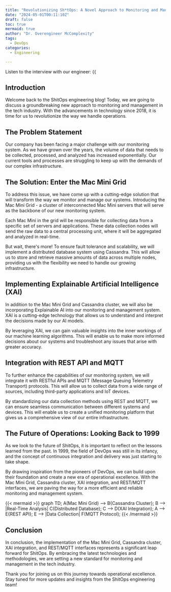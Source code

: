 ```yaml
---
title: "Revolutionizing Sh*tOps: A Novel Approach to Monitoring and Management"
date: "2024-05-01T00:11:10Z"
draft: false
toc: true
mermaid: true
author: "Dr. Overengineer McComplexity"
tags:
  - DevOps
categories:
  - Engineering

---
```


Listen to the interview with our engineer: {{<audio src="https://s3.chaops.de/shitops/podcasts/revolutionizing-shtops.mp3" class="audio">}}

## Introduction

Welcome back to the ShitOps engineering blog! Today, we are going to discuss a groundbreaking new approach to monitoring and management in the tech industry. With the advancements in technology since 2018, it is time for us to revolutionize the way we handle operations.

## The Problem Statement

Our company has been facing a major challenge with our monitoring system. As we have grown over the years, the volume of data that needs to be collected, processed, and analyzed has increased exponentially. Our current tools and processes are struggling to keep up with the demands of our complex infrastructure.

## The Solution: Enter the Mac Mini Grid

To address this issue, we have come up with a cutting-edge solution that will transform the way we monitor and manage our systems. Introducing the Mac Mini Grid - a cluster of interconnected Mac Mini servers that will serve as the backbone of our new monitoring system.

Each Mac Mini in the grid will be responsible for collecting data from a specific set of servers and applications. These data collection nodes will send the raw data to a central processing unit, where it will be aggregated and analyzed in real-time.

But wait, there's more! To ensure fault tolerance and scalability, we will implement a distributed database system using Cassandra. This will allow us to store and retrieve massive amounts of data across multiple nodes, providing us with the flexibility we need to handle our growing infrastructure.

## Implementing Explainable Artificial Intelligence (XAI)

In addition to the Mac Mini Grid and Cassandra cluster, we will also be incorporating Explainable AI into our monitoring and management system. XAI is a cutting-edge technology that allows us to understand and interpret the decisions made by our AI models.

By leveraging XAI, we can gain valuable insights into the inner workings of our machine learning algorithms. This will enable us to make more informed decisions about our systems and troubleshoot any issues that arise with greater accuracy.

## Integration with REST API and MQTT

To further enhance the capabilities of our monitoring system, we will integrate it with RESTful APIs and MQTT (Message Queuing Telemetry Transport) protocols. This will allow us to collect data from a wide range of sources, including third-party applications and IoT devices.

By standardizing our data collection methods using REST and MQTT, we can ensure seamless communication between different systems and devices. This will enable us to create a unified monitoring platform that gives us a comprehensive view of our entire infrastructure.

## The Future of Operations: Looking Back to 1999

As we look to the future of ShitOps, it is important to reflect on the lessons learned from the past. In 1999, the field of DevOps was still in its infancy, and the concept of continuous integration and delivery was just starting to take shape.

By drawing inspiration from the pioneers of DevOps, we can build upon their foundation and create a new era of operational excellence. With the Mac Mini Grid, Cassandra cluster, XAI integration, and REST/MQTT interfaces, we are paving the way for a more efficient and reliable monitoring and management system.

{{< mermaid >}}
graph TD;
    A(Mac Mini Grid) --> B{Cassandra Cluster};
    B --> |Real-Time Analysis| C(Distributed Database);
    C --> D(XAI Integration);
    A --> E{REST API};
    E --> |Data Collection| F(MQTT Protocol);
{{< /mermaid >}}

## Conclusion

In conclusion, the implementation of the Mac Mini Grid, Cassandra cluster, XAI integration, and REST/MQTT interfaces represents a significant leap forward for ShitOps. By embracing the latest technologies and methodologies, we are setting a new standard for monitoring and management in the tech industry.

Thank you for joining us on this journey towards operational excellence. Stay tuned for more updates and insights from the ShitOps engineering team!

